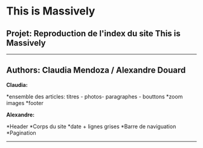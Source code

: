 # This is Massively
## Projet: Reproduction de l'index du site This is Massively
---
## Authors: Claudia Mendoza / Alexandre Douard

**Claudia:**

*ensemble des articles: titres - photos- paragraphes - bouttons
*zoom images 
*footer

**Alexandre:**

*Header
*Corps du site
*date + lignes grises
*Barre de naviguation
*Pagination

___





